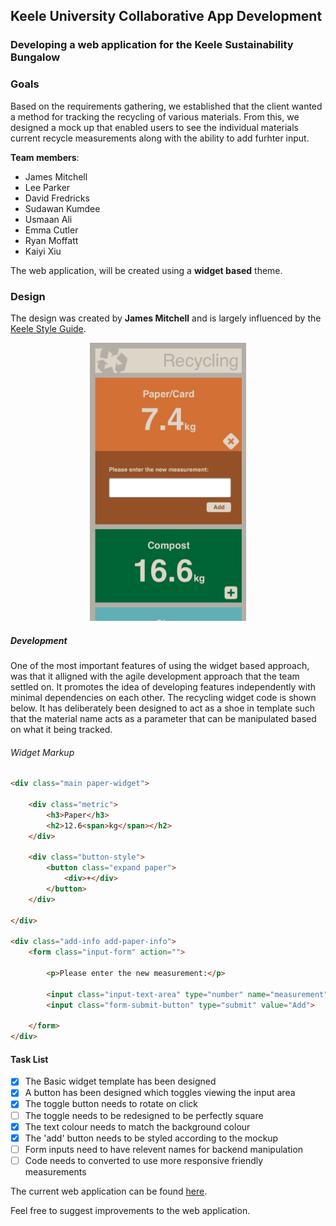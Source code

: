 ## Keele University Collaborative App Development

### Developing a web application for the Keele Sustainability Bungalow

### **Goals**

Based on the requirements gathering, we established that the client wanted a method for tracking the recycling of various materials. From this, we designed a mock up that enabled users to see the individual materials current recycle measurements along with the ability to add furhter input.

**Team members**:

 * James Mitchell
 * Lee Parker
 * David Fredricks
 * Sudawan Kumdee
 * Usmaan Ali
 * Emma Cutler
 * Ryan Moffatt
 * Kaiyi Xiu


The web application, will be created using a **widget based** theme.

### **Design**

The design was created by **James Mitchell** and is largely influenced by the [Keele Style Guide](https://www.keele.ac.uk/brand/).

<p align="center">
     <img src="mockups/recycling-widget.jpg" width="250"/>
</p>


##### Development

One of the most important features of using the widget based approach, was that it alligned with the agile development approach that the team settled on. It promotes the idea of developing features independently with minimal dependencies on each other.
The recycling widget code is shown below. It has deliberately been designed to act as a shoe in template such that the material name acts as a parameter that can be manipulated based on what it being tracked.

###### Widget Markup

``` html
<div class="main paper-widget">

    <div class="metric">
        <h3>Paper</h3>
        <h2>12.6<span>kg</span></h2>
    </div>

    <div class="button-style">
        <button class="expand paper">
            <div>+</div>
        </button>
    </div>

</div>

<div class="add-info add-paper-info">
    <form class="input-form" action="">

        <p>Please enter the new measurement:</p>

        <input class="input-text-area" type="number" name="measurement" size="">
        <input class="form-submit-button" type="submit" value="Add">

    </form>
</div>
```

#### **Task List**

- [x] The Basic widget template has been designed
- [x] A button has been designed which toggles viewing the input area
- [x] The toggle button needs to rotate on click
- [ ] The toggle needs to be redesigned to be perfectly square
- [x] The text colour needs to match the background colour
- [x] The 'add' button needs to be styled according to the mockup
- [ ] Form inputs need to have relevent names for backend manipulation
- [ ] Code needs to converted to use more responsive friendly measurements

The current web application can be found [here](https://usyyy.github.io/).


Feel free to suggest improvements to the web application.

